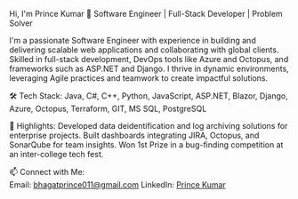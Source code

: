 Hi, I'm Prince Kumar 👋
Software Engineer | Full-Stack Developer | Problem Solver

I'm a passionate Software Engineer with experience in building and delivering scalable web applications and collaborating with global clients. Skilled in full-stack development, DevOps tools like Azure and Octopus, and frameworks such as ASP.NET and Django. I thrive in dynamic environments, leveraging Agile practices and teamwork to create impactful solutions.

🛠️ Tech Stack: 
Java, C#, C++, Python, JavaScript,
ASP.NET, Blazor, Django,
Azure, Octopus, Terraform, GIT,
MS SQL, PostgreSQL

🚀 Highlights: 
Developed data deidentification and log archiving solutions for enterprise projects.
Built dashboards integrating JIRA, Octopus, and SonarQube for team insights.
Won 1st Prize in a bug-finding competition at an inter-college tech fest.

📫 Connect with Me:  
Email: bhagatprince011@gmail.com
LinkedIn: [Prince Kumar](https://www.linkedin.com/in/princekumar011/)
